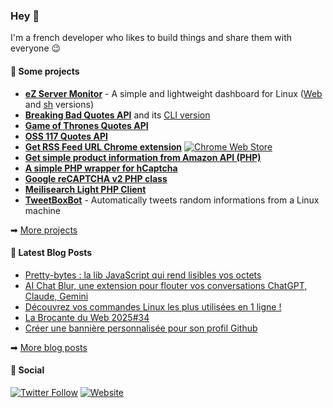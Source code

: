 ### Hey 👋

I'm a french developer who likes to build things and share them with everyone 😉

#### 🚀 Some projects

- [**eZ Server Monitor**](https://ezservermonitor.com) - A simple and lightweight dashboard for Linux ([Web](https://github.com/shevabam/ezservermonitor-web) and [sh](https://github.com/shevabam/ezservermonitor-sh) versions)
- [**Breaking Bad Quotes API**](https://github.com/shevabam/breaking-bad-quotes) and its [CLI version](https://github.com/shevabam/breaking-bad-quotes-cli)
- [**Game of Thrones Quotes API**](https://github.com/shevabam/game-of-thrones-quotes-api)
- [**OSS 117 Quotes API**](https://github.com/shevabam/oss-117-quotes-api)
- [**Get RSS Feed URL Chrome extension**](https://github.com/shevabam/get-rss-feed-url-extension) [![Chrome Web Store](https://img.shields.io/chrome-web-store/users/kfghpdldaipanmkhfpdcjglncmilendn?label=Users&logo=Google%20Chrome&style=flat-square)](https://chrome.google.com/webstore/detail/get-rss-feed-url/kfghpdldaipanmkhfpdcjglncmilendn)
- [**Get simple product information from Amazon API (PHP)**](https://github.com/shevabam/amazon-product-info)
- [**A simple PHP wrapper for hCaptcha**](https://github.com/shevaba/simple-hcaptcha)
- [**Google reCAPTCHA v2 PHP class**](https://github.com/shevabam/recaptcha)
- [**Meilisearch Light PHP Client**](https://github.com/shevabam/meilisearch-light-php-client)
- [**TweetBoxBot**](https://github.com/shevabam/TweetBoxBot) - Automatically tweets random informations from a Linux machine

➡ [More projects](https://github.com/shevabam?tab=repositories&q=&type=source&language=&sort=stargazers)

#### 📖 Latest Blog Posts

<!-- BLOG-POST-LIST:START -->
- [Pretty-bytes : la lib JavaScript qui rend lisibles vos octets](https://blog.shevarezo.fr/post/2025/09/17/pretty-bytes-lib-javascript-rend-lisibles-vos-octets)
- [AI Chat Blur, une extension pour flouter vos conversations ChatGPT, Claude, Gemini](https://blog.shevarezo.fr/post/2025/09/10/ai-chat-blur-extension-flouter-conversations-chatgpt-claude-gemini)
- [Découvrez vos commandes Linux les plus utilisées en 1 ligne !](https://blog.shevarezo.fr/post/2025/09/03/commandes-linux-les-plus-utilisees)
- [La Brocante du Web 2025#34](https://blog.shevarezo.fr/post/2025/08/31/la-brocante-du-web-2025-week-34)
- [Créer une bannière personnalisée pour son profil Github](https://blog.shevarezo.fr/post/2025/08/27/creer-banniere-personnalisee-profil-github)
<!-- BLOG-POST-LIST:END -->
➡ [More blog posts](https://blog.shevarezo.fr)

#### 🔗 Social

[![Twitter Follow](https://img.shields.io/twitter/follow/shevabam?color=%231DA1FE&label=%40shevabam&logo=Twitter&style=for-the-badge)](https://twitter.com/shevabam)
[![Website](https://img.shields.io/website?label=blog.shevarezo.fr&style=for-the-badge&url=https%3A%2F%2Fblog.shevarezo.fr)](https://blog.shevarezo.fr)


<!--
**shevabam/shevabam** is a ✨ _special_ ✨ repository because its `README.md` (this file) appears on your GitHub profile.

Here are some ideas to get you started:

- 🔭 I’m currently working on ...
- 🌱 I’m currently learning ...
- 👯 I’m looking to collaborate on ...
- 🤔 I’m looking for help with ...
- 💬 Ask me about ...
- 📫 How to reach me: ...
- 😄 Pronouns: ...
- ⚡ Fun fact: ...
-->
